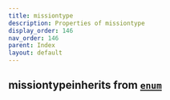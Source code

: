 ```yaml
---
title: missiontype
description: Properties of missiontype
display_order: 146
nav_order: 146
parent: Index
layout: default
---
```


## missiontypeinherits from [`enum`](./enum.html)
